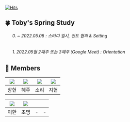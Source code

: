 [![Hits](https://hits.seeyoufarm.com/api/count/incr/badge.svg?url=https://github.com/leechun1095/Toby-s_Spring_Study&count_bg=%233DBCC8&title_bg=%23555555&icon=&icon_color=%23E7E7E7&title=hits&edge_flat=false)](https://hits.seeyoufarm.com)

## 🍀 Toby's Spring Study
###### &nbsp;&nbsp;&nbsp;&nbsp;&nbsp; 0. ~ 2022.05.08 : 스터디 일시, 진도 협의 & Setting
###### &nbsp;&nbsp;&nbsp;&nbsp;&nbsp; 1️. 2022.05월 2째주 또는 3째주 (Google Meet) : Orientation  

## 🏅 Members  

|[![](https://github.com/leechun1095.png?size=80)](https://github.com/leechun1095)|[![](https://github.com/KHJhub.png?size=80)](https://github.com/KHJhub) |[![](https://github.com/thfl868.png?size=80)](https://github.com/thfl868) | [![](https://github.com/plankton92.png?size=80)](https://github.com/plankton92) |  
|:---:|:---:|:---:|:---:|
| 창헌 | 혜주 | 소리 | 지현 |  


|[![](https://github.com/tpleehan.png?size=80)](https://github.com/tpleehan)|[![](https://github.com/DanielYY95.png?size=80)](https://github.com/DanielYY95)| | |  
|:---:|:---:|:---:|:---:|
| 이한 | 초명 | - | - |  
